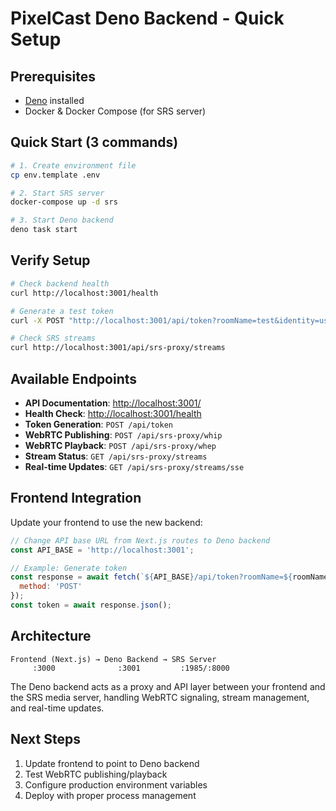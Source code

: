 # PixelCast Deno Backend - Quick Setup

## Prerequisites

- [Deno](https://deno.land/) installed
- Docker & Docker Compose (for SRS server)

## Quick Start (3 commands)

```bash
# 1. Create environment file
cp env.template .env

# 2. Start SRS server
docker-compose up -d srs

# 3. Start Deno backend
deno task start
```

## Verify Setup

```bash
# Check backend health
curl http://localhost:3001/health

# Generate a test token
curl -X POST "http://localhost:3001/api/token?roomName=test&identity=user1"

# Check SRS streams
curl http://localhost:3001/api/srs-proxy/streams
```

## Available Endpoints

- **API Documentation**: <http://localhost:3001/>
- **Health Check**: <http://localhost:3001/health>
- **Token Generation**: `POST /api/token`
- **WebRTC Publishing**: `POST /api/srs-proxy/whip`
- **WebRTC Playback**: `POST /api/srs-proxy/whep`
- **Stream Status**: `GET /api/srs-proxy/streams`
- **Real-time Updates**: `GET /api/srs-proxy/streams/sse`

## Frontend Integration

Update your frontend to use the new backend:

```javascript
// Change API base URL from Next.js routes to Deno backend
const API_BASE = 'http://localhost:3001';

// Example: Generate token
const response = await fetch(`${API_BASE}/api/token?roomName=${roomName}&identity=${identity}`, {
  method: 'POST'
});
const token = await response.json();
```

## Architecture

```
Frontend (Next.js) → Deno Backend → SRS Server
     :3000              :3001         :1985/:8000
```

The Deno backend acts as a proxy and API layer between your frontend and the SRS media server, handling WebRTC signaling, stream management, and real-time updates.

## Next Steps

1. Update frontend to point to Deno backend
2. Test WebRTC publishing/playback
3. Configure production environment variables
4. Deploy with proper process management
